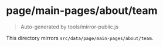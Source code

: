 # page/main-pages/about/team

> Auto-generated by tools/mirror-public.js

This directory mirrors `src/data/page/main-pages/about/team`.
